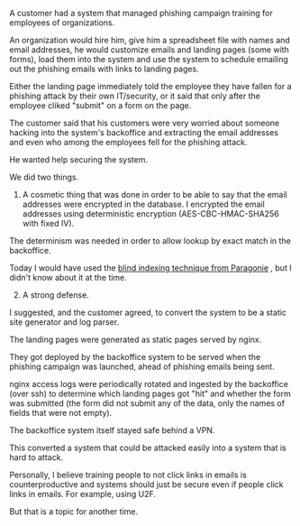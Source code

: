 A customer had a system that managed phishing campaign training for employees of organizations.

An organization would hire him, give him a spreadsheet file with names and email addresses,
he would customize emails and landing pages (some with forms), load them into the system
and use the system to schedule emailing out the phishing emails with links to
landing pages.

Either the landing page immediately told the employee they have fallen for a phishing attack by their own IT/security,
or it said that only after the employee cliked "submit" on a form on the page.

The customer said that his customers were very worried about someone hacking into
the system's backoffice and extracting the email addresses and even who among the
employees fell for the phishing attack.

He wanted help securing the system.

We did two things.

1. A cosmetic thing that was done in order to be able to say that the
email addresses were encrypted in the database.
I encrypted the email addresses using deterministic encryption (AES-CBC-HMAC-SHA256 with fixed IV).

The determinism was needed in order to allow lookup by exact match in the backoffice.

Today I would have used the 
[blind indexing technique from Paragonie](https://paragonie.com/blog/2017/05/building-searchable-encrypted-databases-with-php-and-sql#solution-literal-search)
, but I didn't know about it at the time.

2. A strong defense.

I suggested, and the customer agreed, to convert the system to be a static site generator and log parser.

The landing pages were generated as static pages served by nginx.

They got deployed by the backoffice system to be served when the phishing campaign was launched,
ahead of phishing emails being sent.

nginx access logs were periodically rotated and ingested by the backoffice (over ssh) to determine
which landing pages got "hit" and whether the form was submitted (the form did not submit any of the data,
only the names of fields that were not empty).

The backoffice system itself stayed safe behind a VPN.

This converted a system that could be attacked easily into a system that is hard to attack.

Personally, I believe training people to not click links in emails is counterproductive
and systems should just be secure even if people click links in emails. For example, using U2F.

But that is a topic for another time.
